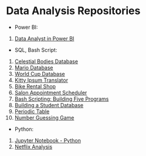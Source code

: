 # Data Analysis Repositories

- Power BI:
1. [Data Analyst in Power BI](https://github.com/emanoelcampos/power-bi)

- SQL, Bash Script:
1. [Celestial Bodies Database](https://github.com/emanoelcampos/celestial-bodies-database)
2. [Mario Database](https://github.com/emanoelcampos/mario_database)
3. [World Cup Database](https://github.com/emanoelcampos/worldcup-database)
4. [Kitty Ipsum Translator](https://github.com/emanoelcampos/kitty-ipsum-translator)
5. [Bike Rental Shop](https://github.com/emanoelcampos/bike-rental-shop)
6. [Salon Appointment Scheduler](https://github.com/emanoelcampos/salon-appointment-scheduler)
7. [Bash Scripting: Building Five Programs](https://github.com/emanoelcampos/bash-scripting-five-programs)
8. [Building a Student Database](https://github.com/emanoelcampos/student-database)
9. [Periodic Table](https://github.com/emanoelcampos/periodic-table)
10. [Number Guessing Game](https://github.com/emanoelcampos/number-guessing-game)

- Python:
1. [Jupyter Notebook - Python](https://github.com/emanoelcampos/python-onemonth)
2. [Netflix Analysis](https://github.com/emanoelcampos/python/tree/master/projetcs/netflix-analysis)
